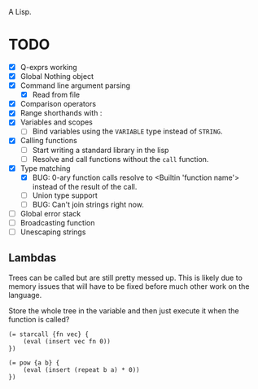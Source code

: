 A Lisp.

# TODO

- [x] Q-exprs working
- [x] Global Nothing object
- [x] Command line argument parsing
    - [x] Read from file
- [x] Comparison operators
- [x] Range shorthands with :
- [x] Variables and scopes
    - [ ] Bind variables using the `VARIABLE` type instead of `STRING`.
- [x] Calling functions
    - [ ] Start writing a standard library in the lisp
    - [ ] Resolve and call functions without the `call` function.
- [x] Type matching
    - [x] BUG: 0-ary function calls resolve to <Builtin 'function name'> instead of the result of the call.
    - [ ] Union type support
    - [ ] BUG: Can't join strings right now.
- [ ] Global error stack
- [ ] Broadcasting function
- [ ] Unescaping strings

## Lambdas


Trees can be called but are still pretty messed up. This is likely due to memory issues that will have to be fixed before much other work on the language.

Store the whole tree in the variable and then just execute it when the function is called?

    (= starcall {fn vec} {
        (eval (insert vec fn 0))
    })

    (= pow {a b} {
        (eval (insert (repeat b a) * 0))
    })
